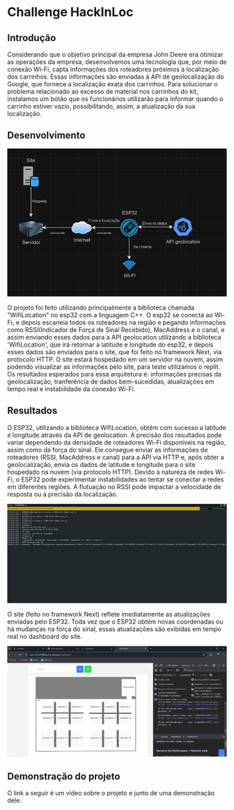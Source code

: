 <h1>Challenge HackInLoc</h1>

<h2>Introdução</h2>
<p>
  Considerando que o objetivo principal da empresa John Deere era otimizar as operações da empresa, desenvolvemos uma tecnologia que, por meio de conexão Wi-Fi, capta informações dos roteadores próximos à localização dos carrinhos. Essas informações são enviadas à API de geolocalização do Google, que fornece a localização exata dos carrinhos.
Para solucionar o problema relacionado ao excesso de material nos carrinhos do kit, instalamos um botão que os funcionários utilizarão para informar quando o carrinho estiver vazio, possibilitando, assim, a atualização da sua localização.
</p>

<h2>Desenvolvimento</h2>
<img src="assets/Arquitetura.png">
<p>
  O projeto foi feito utilizando principalmente a biblioteca chamada "WifiLocation" no esp32 com a linguagem C++. O esp32 se conecta ao Wi-Fi, e depois escaneia todos os roteadores na região e pegando informações como RSSI(Indicador de Força de Sinal Recebido), MacAddress e o canal, e assim enviando esses dados para a API geolocation utilizando a biblioteca 'WifiLocation', que irá retornar a latitude e longitude do esp32, e depois esses dados são enviados para o site, que foi feito no framework Next, via protocolo HTTP. O site estará hospedado em um servidor na nuvem, assim podendo visualizar as informações pelo site, para teste utilizamos o replit. Os resultados esperados para essa arquitetura é: informações precisas da geolocalização, tranferência de dados bem-sucedidas, atualizações em tempo real e instabilidade da conexão Wi-Fi.
</p>

<h2>Resultados</h2>
<p>
  O ESP32, utilizando a biblioteca WifiLocation, obtém com sucesso a latitude e longitude através da API de geolocation. A precisão dos resultados pode variar dependendo da densidade de roteadores Wi-Fi disponíveis na região, assim como da força do sinal. Ele consegue enviar as informações de roteadores (RSSI, MacAddress e canal) para a API via HTTP e, após obter a geolocalização, envia os dados de latitude e longitude para o site hospedado na nuvem (via protocolo HTTP). Devido à natureza de redes Wi-Fi, o ESP32 pode experimentar instabilidades ao tentar se conectar a redes em diferentes regiões. A flutuação no RSSI pode impactar a velocidade de resposta ou a precisão da localização.
</p>
<img src="assets/Esp32_funcionando.png">

<p>
  O site (feito no framework Next) reflete imediatamente as atualizações enviadas pelo ESP32. Toda vez que o ESP32 obtém novas coordenadas ou há mudanças na força do sinal, essas atualizações são exibidas em tempo real no dashboard do site.
</p>

<img src="assets/Site_funcionando.png">

<h2>Demonstração do projeto</h2>

<p>
  O link a seguir é um vídeo sobre o projeto e junto de uma demonstração dele: 
</p>

